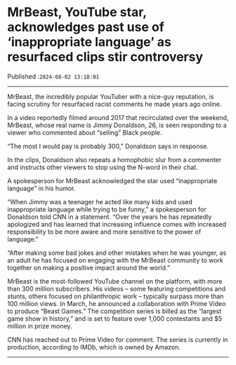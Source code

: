 # MrBeast, YouTube star, acknowledges past use of ‘inappropriate language’ as resurfaced clips stir controversy

Published :`2024-08-02 13:18:01`

---

MrBeast, the incredibly popular YouTuber with a nice-guy reputation, is facing scrutiny for resurfaced racist comments he made years ago online.

In a video reportedly filmed around 2017 that recirculated over the weekend, MrBeast, whose real name is Jimmy Donaldson, 26, is seen responding to a viewer who commented about “selling” Black people.

“The most I would pay is probably 300,” Donaldson says in response.

In the clips, Donaldson also repeats a homophobic slur from a commenter and instructs other viewers to stop using the N-word in their chat.

A spokesperson for MrBeast acknowledged the star used “inappropriate language” in his humor.

“When Jimmy was a teenager he acted like many kids and used inappropriate language while trying to be funny,” a spokesperson for Donaldson told CNN in a statement. “Over the years he has repeatedly apologized and has learned that increasing influence comes with increased responsibility to be more aware and more sensitive to the power of language.”

“After making some bad jokes and other mistakes when he was younger, as an adult he has focused on engaging with the MrBeast community to work together on making a positive impact around the world.”

MrBeast is the most-followed YouTube channel on the platform, with more than 300 million subscribers. His videos – some featuring competitions and stunts, others focused on philanthropic work – typically surpass more than 100 million views. In March, he announced a collaboration with Prime Video to produce “Beast Games.” The competition series is billed as the “largest game show in history,” and is set to feature over 1,000 contestants and $5 million in prize money.

CNN has reached out to Prime Video for comment. The series is currently in production, according to IMDb, which is owned by Amazon.

---

